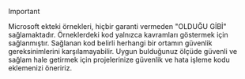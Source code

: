   
> [!IMPORTANT]
>  Microsoft ekteki örnekleri, hiçbir garanti vermeden "OLDUĞU GİBİ" sağlamaktadır. Örneklerdeki kod yalnızca kavramları göstermek için sağlanmıştır. Sağlanan kod belirli herhangi bir ortamın güvenlik gereksinimlerini karşılamayabilir. Uygun bulduğunuz ölçüde güvenli ve sağlam hale getirmek için projelerinize güvenlik ve hata işleme kodu eklemenizi öneririz.

  